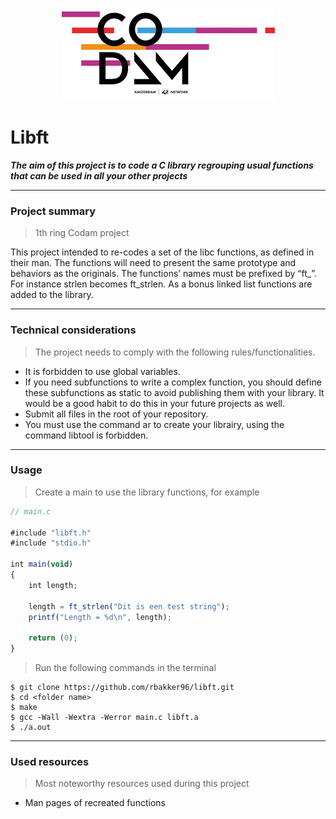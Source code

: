 <p align="center">
  <img src="https://github.com/rbakker96/images/blob/master/codam_logo.png">
</p>

# Libft 
***The aim of this project is to code a C library regrouping usual functions that can be used in all your other projects***

---

### Project summary
> 1th ring Codam project

This project intended to re-codes a set of the libc functions, as defined in their man. The functions will need to present the same prototype and behaviors as the originals. The functions’ names must be prefixed by “ft_”. For instance strlen becomes ft_strlen. As a bonus linked list functions are added to the library.

---

### Technical considerations
> The project needs to comply with the following rules/functionalities.

- It is forbidden to use global variables.
- If you need subfunctions to write a complex function, you should define these subfunctions as static to avoid publishing them with your library. It would be a good habit to do this in your future projects as well.
- Submit all files in the root of your repository.
- You must use the command ar to create your librairy, using the command libtool is forbidden.

---

### Usage
> Create a main to use the library functions, for example

```javascript
// main.c

#include "libft.h"
#include "stdio.h"

int	main(void)
{
	int length;

	length = ft_strlen("Dit is een test string");
	printf("Length = %d\n", length);

	return (0);
}
```
> Run the following commands in the terminal

```shell
$ git clone https://github.com/rbakker96/libft.git
$ cd <folder name>
$ make
$ gcc -Wall -Wextra -Werror main.c libft.a
$ ./a.out
```

---

### Used resources
> Most noteworthy resources used during this project

- Man pages of recreated functions
